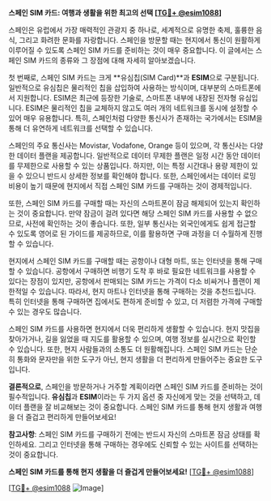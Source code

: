 **스페인 SIM 카드: 여행과 생활을 위한 최고의 선택 [[TG💪+ @esim1088](https://t.me/s/esim1088)]**

스페인은 유럽에서 가장 매력적인 관광지 중 하나로, 세계적으로 유명한 축제, 훌륭한 음식, 그리고 화려한 문화를 자랑합니다. 스페인을 방문할 때는 현지에서 통신이 원활하게 이루어질 수 있도록 스페인 SIM 카드를 준비하는 것이 매우 중요합니다. 이 글에서는 스페인 SIM 카드의 종류와 그 장점에 대해 자세히 알아보겠습니다.

첫 번째로, 스페인 SIM 카드는 크게 **유심칩(SIM Card)**과 **ESIM**으로 구분됩니다. 일반적으로 유심칩은 물리적인 칩을 삽입하여 사용하는 방식이며, 대부분의 스마트폰에서 지원합니다. ESIM은 최근에 등장한 기술로, 스마트폰 내부에 내장된 전자형 유심입니다. ESIM은 물리적인 칩을 교체하지 않고도 여러 개의 네트워크를 동시에 설정할 수 있어 매우 유용합니다. 특히, 스페인처럼 다양한 통신사가 존재하는 국가에서는 ESIM을 통해 더 유연하게 네트워크를 선택할 수 있습니다.

스페인의 주요 통신사는 Movistar, Vodafone, Orange 등이 있으며, 각 통신사는 다양한 데이터 플랜을 제공합니다. 일반적으로 데이터 무제한 플랜은 일정 시간 동안 데이터를 무제한으로 사용할 수 있는 상품입니다. 하지만, 이는 특정 시간대나 용량 제한이 있을 수 있으니 반드시 상세한 정보를 확인해야 합니다. 또한, 스페인에서는 데이터 로밍 비용이 높기 때문에 현지에서 직접 스페인 SIM 카드를 구매하는 것이 경제적입니다.

또한, 스페인 SIM 카드를 구매할 때는 자신의 스마트폰이 잠금 해제되어 있는지 확인하는 것이 중요합니다. 만약 잠금이 걸려 있다면 해당 스페인 SIM 카드를 사용할 수 없으므로, 사전에 확인하는 것이 좋습니다. 또한, 일부 통신사는 외국인에게도 쉽게 접근할 수 있도록 영어로 된 가이드를 제공하므로, 이를 활용하면 구매 과정을 더 수월하게 진행할 수 있습니다.

현지에서 스페인 SIM 카드를 구매할 때는 공항이나 대형 마트, 또는 인터넷을 통해 구매할 수 있습니다. 공항에서 구매하면 비행기 도착 후 바로 필요한 네트워크를 사용할 수 있다는 장점이 있지만, 공항에서 판매되는 SIM 카드는 가격이 다소 비싸거나 플랜이 제한적일 수 있습니다. 따라서, 현지 마트나 인터넷을 통해 구매하는 것을 추천드립니다. 특히 인터넷을 통해 구매하면 집에서도 편하게 준비할 수 있고, 더 저렴한 가격에 구매할 수 있는 경우도 많습니다.

스페인 SIM 카드를 사용하면 현지에서 더욱 편리하게 생활할 수 있습니다. 현지 맛집을 찾아가거나, 길을 잃었을 때 지도를 활용할 수 있으며, 여행 정보를 실시간으로 확인할 수 있습니다. 또한, 현지 사람들과의 소통도 더 원활해집니다. 스페인 SIM 카드는 단순히 통화와 문자만을 위한 도구가 아닌, 현지 생활을 더 편리하게 만들어주는 중요한 도구입니다.

**결론적으로**, 스페인을 방문하거나 거주할 계획이라면 스페인 SIM 카드를 준비하는 것이 필수적입니다. **유심칩**과 **ESIM**이라는 두 가지 옵션 중 자신에게 맞는 것을 선택하고, 데이터 플랜을 잘 비교해보는 것이 중요합니다. 스페인 SIM 카드를 통해 현지 생활과 여행을 더 즐겁고 편리하게 만들어보세요!

**참고사항**: 스페인 SIM 카드를 구매하기 전에는 반드시 자신의 스마트폰 잠금 상태를 확인하세요. 그리고 인터넷을 통해 구매하는 경우에도 신뢰할 수 있는 사이트를 선택하는 것이 중요합니다.

**스페인 SIM 카드를 통해 현지 생활을 더 즐겁게 만들어보세요!** [[TG💪+ @esim1088](https://t.me/s/esim1088)]

[[TG💪+ @esim1088](https://t.me/s/esim1088) ![Image](https://i.postimg.cc/Y0z9fWf4/image.png)]